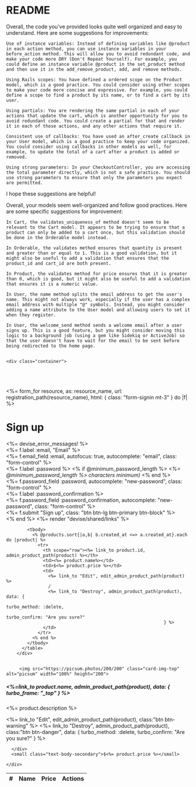# README

Overall, the code you've provided looks quite well organized and easy to understand. Here are some suggestions for improvements:

    Use of instance variables: Instead of defining variables like @product in each action method, you can use instance variables in your before_action method. This will allow you to avoid redundant code, and make your code more DRY (Don't Repeat Yourself). For example, you could define an instance variable @product in the set_product method and then use it in the add_remove_product, add, and remove methods.

    Using Rails scopes: You have defined a ordered scope on the Product model, which is a good practice. You could consider using other scopes to make your code more concise and expressive. For example, you could define a scope to find a product by its name, or to find a cart by its user.

    Using partials: You are rendering the same partial in each of your actions that update the cart, which is another opportunity for you to avoid redundant code. You could create a partial for that and render it in each of those actions, and any other actions that require it.

    Consistent use of callbacks: You have used an after_create callback in your User model, which is a good practice to keep your code organized. You could consider using callbacks in other models as well, for example, to update the total of a cart after a product is added or removed.

    Using strong parameters: In your CheckoutController, you are accessing the total parameter directly, which is not a safe practice. You should use strong parameters to ensure that only the parameters you expect are permitted.

I hope these suggestions are helpful!


Overall, your models seem well-organized and follow good practices. Here are some specific suggestions for improvement:

    In Cart, the validates_uniqueness_of method doesn't seem to be relevant to the Cart model. It appears to be trying to ensure that a product can only be added to a cart once, but this validation should be done in the Orderable model instead.

    In Orderable, the validates method ensures that quantity is present and greater than or equal to 1. This is a good validation, but it might also be useful to add a validation that ensures that the product_id and cart_id are both present.

    In Product, the validates method for price ensures that it is greater than 0, which is good, but it might also be useful to add a validation that ensures it is a numeric value.

    In User, the name method splits the email address to get the user's name. This might not always work, especially if the user has a complex email address with multiple "@" symbols. Instead, you might consider adding a name attribute to the User model and allowing users to set it when they register.

    In User, the welcome_send method sends a welcome email after a user signs up. This is a good feature, but you might consider moving this logic to a background job (using a gem like Sidekiq or ActiveJob) so that the user doesn't have to wait for the email to be sent before being redirected to the home page.


    <div class="container">
  <div class="row">
    <div class="col-md-6 offset-md-3">
      <br><br><br>
      <%= form_for resource, as: resource_name, url: registration_path(resource_name), html: { class: "form-signin mt-3" } do |f| %>
        <h1 class="h3 mb-3 font-weight-normal text-center">Sign up</h1>
        <%= devise_error_messages! %>
        <div class="form-group">
          <%= f.label :email, "Email" %><br />
          <%= f.email_field :email, autofocus: true, autocomplete: "email", class: "form-control" %>
        </div>
        <div class="form-group">
          <%= f.label :password %>
          <% if @minimum_password_length %>
          <em><%= @minimum_password_length %> characters minimum)</em>
          <% end %><br />
          <%= f.password_field :password, autocomplete: "new-password", class: "form-control" %>
        </div>
        <div class="form-group">
          <%= f.label :password_confirmation %><br />
          <%= f.password_field :password_confirmation, autocomplete: "new-password", class: "form-control" %>
        </div>
        <div class="actions mt-5">
          <%= f.submit "Sign up", class: "btn btn-lg btn-primary btn-block" %>
        </div>
      <% end %>
      <%= render "devise/shared/links" %>
    </div>
  </div>
</div>

<!--
<%= f.label :email %><br />
<%= f.email_field :email, autofocus: true, autocomplete: "email" %>
-->


<div class="table-responsive">
          <table class="table table-striped">
            <thead>
              <tr>
                <th scope="col">#</th>
                <th scope="col">Name</th>
                <th scope="col">Price</th>
                <th scope="col">Actions</th>
              </tr>
            </thead>

            <tbody>
              <% @products.sort{|a,b| b.created_at <=> a.created_at}.each do |product| %>
                <tr>
                  <th scope="row"><%= link_to product.id, admin_product_path(product) %></th>
                  <td><%= product.name%></td>
                  <td>$<%= product.price %></td>
                  <td>
                    <%= link_to "Edit", edit_admin_product_path(product) %>
                    /
                    <%= link_to "Destroy", admin_product_path(product), data: {
                                                                  turbo_method: :delete,
                                                                  turbo_confirm: "Are you sure?"
                                                                } %>
                  </td>
                </tr>
              <% end %>
            </tbody>
          </table> 
        </div>


         <img src="https://picsum.photos/200/200" class="card-img-top" alt="picsum" width="100%" height="200">
  <div class="card-body">
    <h5 class="card-title"><%=link_to product.name, admin_product_path(product), data: { turbo_frame: "_top" } %></h5>
    <p class="card-text"><%= product.description %></p>
    <div class="d-flex justify-content-between align-items-center">
      <div>
      <%= link_to "Edit", edit_admin_product_path(product), class:"btn btn-warning" %> 
      <%= link_to "Destroy", admin_product_path(product), class:"btn btn-danger", data: { turbo_method: :delete,
                                                                                           turbo_confirm: "Are you sure?"
                                                                                          } %>
       
      </div>
      <small class="text-body-secondary">$<%= product.price %></small>
      
    </div>
  </div>